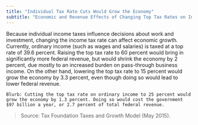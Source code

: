 ```yaml
---
title: "Individual Tax Rate Cuts Would Grow the Economy"
subtitle: "Economic and Revenue Effects of Changing Top Tax Rates on Individual Ordinary Income (2015)"
---
```

Because individual income taxes influence decisions about work and investment, changing the income tax rate can affect economic growth. Currently, ordinary income (such as wages and salaries) is taxed at a top rate of 39.6 percent. Raising the top tax rate to 60 percent would bring in significantly more federal revenue, but would shrink the economy by 2 percent, due mostly to an increased burden on pass-through business income. On the other hand, lowering the top tax rate to 15 percent would grow the economy by 3.3 percent, even though doing so would lead to lower federal revenue.

```
Blurb: Cutting the top tax rate on ordinary income to 25 percent would grow the economy by 1.3 percent. Doing so would cost the government $97 billion a year, or 2.7 percent of total federal revenue.
```

> Source: Tax Foundation Taxes and Growth Model (May 2015).
